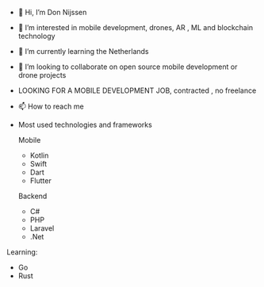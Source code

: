 - 👋 Hi, I’m Don Nijssen
- 👀 I’m interested in mobile development, drones, AR , ML and blockchain technology
- 🌱 I’m currently learning the Netherlands
- 💞️ I’m looking to collaborate on open source mobile development or drone projects
- LOOKING FOR A MOBILE DEVELOPMENT JOB, contracted , no freelance
- 📫 How to reach me <coming soon>
- Most used technologies and frameworks
  
  Mobile
  - Kotlin
  - Swift
  - Dart
  - Flutter
 
  Backend
  - C#
  - PHP
  - Laravel
  - .Net
  
  
Learning:
  - Go
  - Rust

  
  
  


<!---
Asmodom/Asmodom is a ✨ special ✨ repository because its `README.md` (this file) appears on your GitHub profile.
You can click the Preview link to take a look at your changes.
--->
